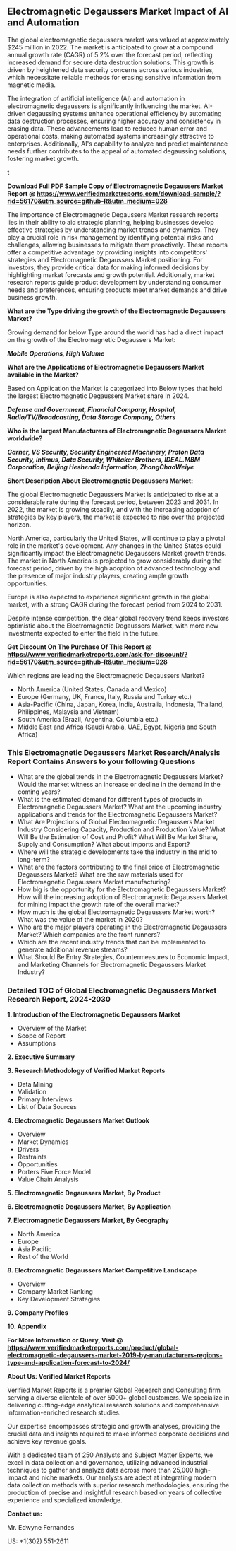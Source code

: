 <h2>Electromagnetic Degaussers Market Impact of AI and Automation</h2><p>The global electromagnetic degaussers market was valued at approximately $245 million in 2022. The market is anticipated to grow at a compound annual growth rate (CAGR) of 5.2% over the forecast period, reflecting increased demand for secure data destruction solutions. This growth is driven by heightened data security concerns across various industries, which necessitate reliable methods for erasing sensitive information from magnetic media.</p><p>The integration of artificial intelligence (AI) and automation in electromagnetic degaussers is significantly influencing the market. AI-driven degaussing systems enhance operational efficiency by automating data destruction processes, ensuring higher accuracy and consistency in erasing data. These advancements lead to reduced human error and operational costs, making automated systems increasingly attractive to enterprises. Additionally, AI's capability to analyze and predict maintenance needs further contributes to the appeal of automated degaussing solutions, fostering market growth.</p>t</p><p id="" class=""><strong>Download Full PDF Sample Copy of Electromagnetic Degaussers Market Report @ <a href="https://www.verifiedmarketreports.com/download-sample/?rid=56170&utm_source=github-R&utm_medium=028" target="_blank">https://www.verifiedmarketreports.com/download-sample/?rid=56170&utm_source=github-R&utm_medium=028</a></strong></p><p>The importance of&nbsp;Electromagnetic Degaussers Market research reports lies in their ability to aid strategic planning, helping businesses develop effective strategies by understanding market trends and dynamics. They play a crucial role in risk management by identifying potential risks and challenges, allowing businesses to mitigate them proactively. These reports offer a competitive advantage by providing insights into competitors' strategies and Electromagnetic Degaussers Market positioning. For investors, they provide critical data for making informed decisions by highlighting market forecasts and growth potential. Additionally, market research reports guide product development by understanding consumer needs and preferences, ensuring products meet market demands and drive business growth.</p><p><strong>What are the&nbsp;Type driving the growth of the Electromagnetic Degaussers Market?</strong></p><p id="" class="">Growing demand for below Type around the world has had a direct impact on the growth of the Electromagnetic Degaussers Market:</p><em><strong>Mobile Operations, High Volume</strong></em></p><strong>What are the&nbsp;Applications&nbsp;of Electromagnetic Degaussers Market available in the Market?</strong></p><p id="" class="">Based on Application the Market is categorized into Below types that held the largest Electromagnetic Degaussers Market share In 2024.</p><em><strong>Defense and Government, Financial Company, Hospital, Radio/TV/Broadcasting, Data Storage Company, Others</strong></em></p><strong>Who is the largest Manufacturers of Electromagnetic Degaussers Market worldwide?</strong></p><p><em><strong>Garner, VS Security, Security Engineered Machinery, Proton Data Security, intimus, Data Security, Whitaker Brothers, IDEAL.MBM Corporation, Beijing Heshenda Information, ZhongChaoWeiye</strong></em></p><p id="" class=""><strong>Short Description About Electromagnetic Degaussers Market:</strong></p><p>The global Electromagnetic Degaussers Market is anticipated to rise at a considerable rate during the forecast period, between 2023 and 2031. In 2022, the market is growing steadily, and with the increasing adoption of strategies by key players, the market is expected to rise over the projected horizon.</p><p>North America, particularly the United States, will continue to play a pivotal role in the market's development. Any changes in the United States could significantly impact the Electromagnetic Degaussers Market growth trends. The market in North America is projected to grow considerably during the forecast period, driven by the high adoption of advanced technology and the presence of major industry players, creating ample growth opportunities.</p><p>Europe is also expected to experience significant growth in the global market, with a strong CAGR during the forecast period from 2024 to 2031.</p><p>Despite intense competition, the clear global recovery trend keeps investors optimistic about the Electromagnetic Degaussers Market, with more new investments expected to enter the field in the future.</p><p id="" class=""><strong>Get Discount On The Purchase Of This Report @ <a href="https://www.verifiedmarketreports.com/ask-for-discount/?rid=56170&utm_source=github-R&utm_medium=028" target="_blank">https://www.verifiedmarketreports.com/ask-for-discount/?rid=56170&utm_source=github-R&utm_medium=028</a></strong></p>Which regions are leading the Electromagnetic Degaussers Market?</p><ul><li>North America (United States, Canada and Mexico)</li><li>Europe (Germany, UK, France, Italy, Russia and Turkey etc.)</li><li>Asia-Pacific (China, Japan, Korea, India, Australia, Indonesia, Thailand, Philippines, Malaysia and Vietnam)</li><li>South America (Brazil, Argentina, Columbia etc.)</li><li>Middle East and Africa (Saudi Arabia, UAE, Egypt, Nigeria and South Africa)</li></ul><h3 id="" class="">This Electromagnetic Degaussers Market Research/Analysis Report Contains Answers to your following Questions</h3><ul><li>What are the global trends in the Electromagnetic Degaussers Market? Would the market witness an increase or decline in the demand in the coming years?</li><li>What is the estimated demand for different types of products in Electromagnetic Degaussers Market? What are the upcoming industry applications and trends for the Electromagnetic Degaussers Market?</li><li>What Are Projections of Global Electromagnetic Degaussers Market Industry Considering Capacity, Production and Production Value? What Will Be the Estimation of Cost and Profit? What Will Be Market Share, Supply and Consumption? What about imports and Export?</li><li>Where will the strategic developments take the industry in the mid to long-term?</li><li>What are the factors contributing to the final price of Electromagnetic Degaussers Market? What are the raw materials used for Electromagnetic Degaussers Market manufacturing?</li><li>How big is the opportunity for the Electromagnetic Degaussers Market? How will the increasing adoption of Electromagnetic Degaussers Market for mining impact the growth rate of the overall market?</li><li>How much is the global Electromagnetic Degaussers Market worth? What was the value of the market In 2020?</li><li>Who are the major players operating in the Electromagnetic Degaussers Market? Which companies are the front runners?</li><li>Which are the recent industry trends that can be implemented to generate additional revenue streams?</li><li>What Should Be Entry Strategies, Countermeasures to Economic Impact, and Marketing Channels for Electromagnetic Degaussers Market Industry?</li></ul><h3 id="" class="">Detailed TOC of Global Electromagnetic Degaussers Market Research Report, 2024-2030</h3><p id="" class=""><strong>1. Introduction of the Electromagnetic Degaussers Market</strong></p><ul><li>Overview of the Market</li><li>Scope of Report</li><li>Assumptions</li></ul><p id="" class=""><strong>2. Executive Summary</strong></p><p id="" class=""><strong>3. Research Methodology of Verified Market Reports</strong></p><ul><li>Data Mining</li><li>Validation</li><li>Primary Interviews</li><li>List of Data Sources</li></ul><p id="" class=""><strong>4. Electromagnetic Degaussers Market Outlook</strong></p><ul><li>Overview</li><li>Market Dynamics</li><li>Drivers</li><li>Restraints</li><li>Opportunities</li><li>Porters Five Force Model</li><li>Value Chain Analysis</li></ul><p id="" class=""><strong>5. Electromagnetic Degaussers Market, By Product</strong></p><p id="" class=""><strong>6. Electromagnetic Degaussers Market, By Application</strong></p><p id="" class=""><strong>7. Electromagnetic Degaussers Market, By Geography</strong></p><ul><li>North America</li><li>Europe</li><li>Asia Pacific</li><li>Rest of the World</li></ul><p id="" class=""><strong>8. Electromagnetic Degaussers Market Competitive Landscape</strong></p><ul><li>Overview</li><li>Company Market Ranking</li><li>Key Development Strategies</li></ul><p id="" class=""><strong>9. Company Profiles</strong></p><p id="" class=""><strong>10. Appendix</strong></p><p id="" class=""><strong>For More Information or Query, Visit @ <a href="https://www.verifiedmarketreports.com/product/global-electromagnetic-degaussers-market-2019-by-manufacturers-regions-type-and-application-forecast-to-2024/" target="_blank">https://www.verifiedmarketreports.com/product/global-electromagnetic-degaussers-market-2019-by-manufacturers-regions-type-and-application-forecast-to-2024/</a></strong></p><p id="" class=""><strong>About Us: Verified Market Reports</strong></p><p id="" class="">Verified Market Reports is a premier Global Research and Consulting firm serving a diverse clientele of over 5000+ global customers. We specialize in delivering cutting-edge analytical research solutions and comprehensive information-enriched research studies.</p><p id="" class="">Our expertise encompasses strategic and growth analyses, providing the crucial data and insights required to make informed corporate decisions and achieve key revenue goals.</p><p id="" class="">With a dedicated team of 250 Analysts and Subject Matter Experts, we excel in data collection and governance, utilizing advanced industrial techniques to gather and analyze data across more than 25,000 high-impact and niche markets. Our analysts are adept at integrating modern data collection methods with superior research methodologies, ensuring the production of precise and insightful research based on years of collective experience and specialized knowledge.</p><p id="" class=""><strong>Contact us:</strong></p><p id="" class="">Mr. Edwyne Fernandes</p><p id="" class="">US: +1(302) 551-2611</p>